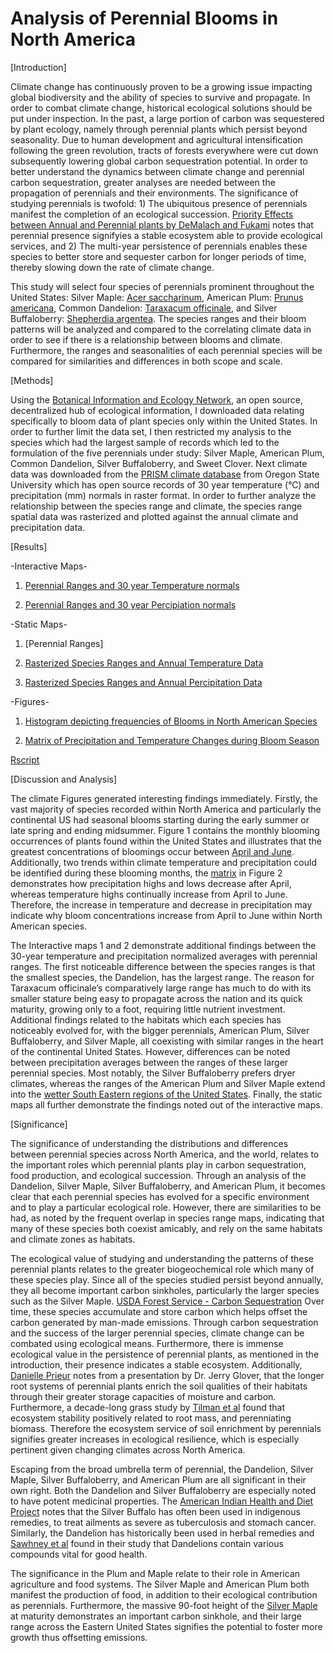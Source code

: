 ﻿# Analysis of Perennial Blooms in North America

[Introduction]

Climate change has continuously proven to be a growing issue impacting global biodiversity and the ability of species to survive and propagate. In order to combat climate change, historical ecological solutions should be put under inspection. In the past, a large portion of carbon was sequestered by plant ecology, namely through perennial plants which persist beyond seasonality. Due to human development and agricultural intensification following the green revolution, tracts of forests everywhere were cut down subsequently lowering global carbon sequestration potential. In order to better understand the dynamics between climate change and perennial carbon sequestration, greater analyses are needed between the propagation of perennials and their environments. The significance of studying perennials is twofold: 1) The ubiquitous presence of perennials manifest the completion of an ecological succession. [Priority Effects between Annual and Perennial plants by DeMalach and Fukami](https://www.sciencedirect.com/science/article/pii/S0167880900002735) notes that perennial presence signifyies a stable ecosystem able to provide ecological services, and 2) The multi-year persistence of perennials enables these species to better store and sequester carbon for longer periods of time, thereby slowing down the rate of climate change.  

This study will select four species of perennials prominent throughout the United States: Silver Maple: [Acer saccharinum](https://plants.usda.gov/core/profile?symbol=acsa2), American Plum: [Prunus americana](https://plants.usda.gov/core/profile?symbol=pram), Common Dandelion: [Taraxacum officinale](https://plants.usda.gov/core/profile?symbol=taof), and Silver Buffaloberry: [Shepherdia argentea](https://plants.usda.gov/core/profile?symbol=shar). The species ranges and their bloom patterns will be analyzed and compared to the correlating climate data in order to see if there is a relationship between blooms and climate. Furthermore, the ranges and seasonalities of each perennial species will be compared for similarities and differences in both scope and scale.

[Methods]

Using the [Botanical Information and Ecology Network](http://bien.nceas.ucsb.edu/bien/), an open source, decentralized hub of ecological information, I downloaded data relating specifically to bloom data of plant species only within the United States. In order to further limit the data set, I then restricted my analysis to the species which had the largest sample of records which led to the formulation of the five perennials under study: Silver Maple, American Plum, Common Dandelion, Silver Buffaloberry, and Sweet Clover.  Next climate data was downloaded from the [PRISM climate database](http://www.prism.oregonstate.edu/) from Oregon State University which has open source records of 30 year temperature (°C) and precipitation (mm) normals in raster format. In order to further analyze the relationship between the species range and climate, the species range spatial data was rasterized and plotted against the annual climate and precipitation data. 


[Results]

-Interactive Maps-

1. [Perennial Ranges and 30 year Temperature normals](https://tommyhayashi.github.io/NA-Perennial-Blooms/SpeciesRangesand30yearTemperatureNormals.html)

2. [Perennial Ranges and 30 year Percipiation normals](https://tommyhayashi.github.io/NA-Perennial-Blooms/SpeciesRangesand30yearPercipitationnormals.html)

-Static Maps-

1. [Perennial Ranges]

2. [Rasterized Species Ranges and Annual Temperature Data](https://tommyhayashi.github.io/NA-Perennial-Blooms/RasterRangeTemperature30yearNormals.jpeg)

3. [Rasterized Species Ranges and Annual Percipitation Data](https://tommyhayashi.github.io/NA-Perennial-Blooms/RasterRangePrecipitation30yearNormals.jpeg)

-Figures-

1. [Histogram depicting frequencies of Blooms in North American Species](https://tommyhayashi.github.io/NA-Perennial-Blooms/BloomFrequency.jpeg)

2. [Matrix of Precipitation and Temperature Changes during Bloom Season](https://tommyhayashi.github.io/NA-Perennial-Blooms/BloomMonthsTemperaturePrecipitation30yearnormals.jpeg)


[Rscript](https://github.com/tommyhayashi/PerennialBlooms/blob/master/project.R)

[Discussion and Analysis]

The climate Figures generated interesting findings immediately. Firstly, the vast majority of species recorded within North America and particularly the continental US had seasonal blooms starting during the early summer or late spring and ending midsummer. Figure 1 contains the monthly blooming occurrences of plants found within the United States and illustrates that the greatest concentrations of bloomings occur between [April and June](https://tommyhayashi.github.io/NA-Perennial-Blooms/BloomFrequency.jpeg). Additionally, two trends within climate temperature and precipitation could be identified during these blooming months, the [matrix](https://tommyhayashi.github.io/PerennialBlooms/BloomMonthsTemperaturePrecipitation30yearnormals.jpeg) in Figure 2 demonstrates how precipitation highs and lows decrease after April, whereas temperature highs continually increase from April to June. Therefore, the increase in temperature and decrease in precipitation may indicate why bloom concentrations increase from April to June within North American species.

The Interactive maps 1 and 2 demonstrate additional findings between the 30-year temperature and precipitation normalized averages with perennial ranges. The first noticeable difference between the species ranges is that the smallest species, the Dandelion, has the largest range. The reason for Taraxacum officinale’s comparatively large range has much to do with its smaller stature being easy to propagate across the nation and its quick maturity, growing only to a foot, requiring little nutrient investment. Additional findings related to the habitats which each species has noticeably evolved for, with the bigger perennials, American Plum, Silver Buffaloberry, and Silver Maple, all coexisting with similar ranges in the heart of the continental United States. However, differences can be noted between precipitation averages between the ranges of these larger perennial species. Most notably, the Silver Buffaloberry prefers dryer climates, whereas the ranges of the American Plum and Silver Maple extend into the [wetter South Eastern regions of the United States](https://tommyhayashi.github.io/NA-Perennial-Blooms/SpeciesRangesand30yearPercipitationnormals.html). Finally, the static maps all further demonstrate the findings noted out of the interactive maps. 

[Significance]

The significance of understanding the distributions and differences between perennial species across North America, and the world, relates to the important roles which perennial plants play in carbon sequestration, food production, and ecological succession. Through an analysis of the Dandelion, Silver Maple, Silver Buffaloberry, and American Plum, it becomes clear that each perennial species has evolved for a specific environment and to play a particular ecological role. However, there are similarities to be had, as noted by the frequent overlap in species range maps, indicating that many of these species both coexist amicably, and rely on the same habitats and climate zones as habitats.
	
The ecological value of studying and understanding the patterns of these perennial plants relates to the greater biogeochemical role which many of these species play. Since all of the species studied persist beyond annually, they all become important carbon sinkholes, particularly the larger species such as the Silver Maple. [USDA Forest Service - Carbon Sequestration](https://www.nrs.fs.fed.us/niacs/forests/carbonsequestration/) Over time, these species accumulate and store carbon which helps offset the carbon generated by man-made emissions. Through carbon sequestration and the success of the larger perennial species, climate change can be combated using ecological means. Furthermore, there is immense ecological value in the persistence of perennial plants, as mentioned in the introduction, their presence indicates a stable ecosystem. Additionally, [Danielle Prieur](http://dc.medill.northwestern.edu/blog/2016/08/04/perennials-fighting-climate-change/#sthash.SOPvXnTN.xtzX6o0M.dpbs) notes from a presentation by Dr. Jerry Glover, that the longer root systems of perennial plants enrich the soil qualities of their habitats through their greater storage capacities of moisture and carbon. Furthermore, a decade-long grass study by [Tilman et al](https://www.nature.com/articles/nature04742) found that ecosystem stability positively related to root mass, and perenniating biomass. Therefore the ecosystem service of soil enrichment by perennials signifies greater increases in ecological resilience, which is especially pertinent given changing climates across North America. 
	
Escaping from the broad umbrella term of perennial, the Dandelion, Silver Maple, Silver Buffaloberry, and American Plum are all significant in their own right. Both the Dandelion and Silver Buffaloberry are especially noted to have potent medicinal properties. The [American Indian Health and Diet Project](http://www.aihd.ku.edu/foods/buffaloberry.html) notes that the Silver Buffalo has often been used in indigenous remedies, to treat ailments as severe as tuberculosis and stomach cancer. Similarly, the Dandelion has historically been used in herbal remedies and [Sawhney et al](https://www.researchgate.net/publication/281362336_Qualitative_and_quantitative_analysis_of_phytochemicals_of_Taraxacum_officinale) found in their study that Dandelions contain various compounds vital for good health. 
	
The significance in the Plum and Maple relate to their role in American agriculture and food systems. The Silver Maple and American Plum both manifest the production of food, in addition to their ecological contribution as perennials. Furthermore, the massive 90-foot height of the [Silver Maple](https://plants.usda.gov/java/charProfile?symbol=ACSA2) at maturity demonstrates an important carbon sinkhole, and their large range across the Eastern United States signifies the potential to foster more growth thus offsetting emissions.
